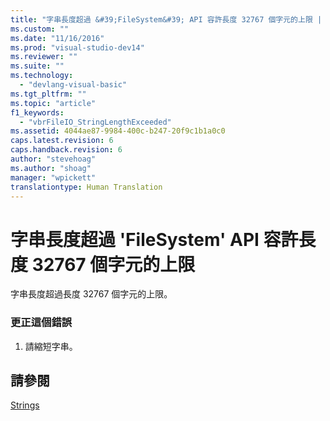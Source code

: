 ```yaml
---
title: "字串長度超過 &#39;FileSystem&#39; API 容許長度 32767 個字元的上限 | Microsoft Docs"
ms.custom: ""
ms.date: "11/16/2016"
ms.prod: "visual-studio-dev14"
ms.reviewer: ""
ms.suite: ""
ms.technology: 
  - "devlang-visual-basic"
ms.tgt_pltfrm: ""
ms.topic: "article"
f1_keywords: 
  - "vbrFileIO_StringLengthExceeded"
ms.assetid: 4044ae87-9984-400c-b247-20f9c1b1a0c0
caps.latest.revision: 6
caps.handback.revision: 6
author: "stevehoag"
ms.author: "shoag"
manager: "wpickett"
translationtype: Human Translation
---
```

# 字串長度超過 &#39;FileSystem&#39; API 容許長度 32767 個字元的上限
字串長度超過長度 32767 個字元的上限。  
  
### 更正這個錯誤  
  
1.  請縮短字串。  
  
## 請參閱  
 [Strings](../../visual-basic/programming-guide/language-features/strings/index.md)